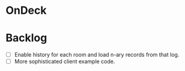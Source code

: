 # OnDeck

# Backlog
- [ ] Enable history for each room and load n-ary records from that log.
- [ ] More sophisticated client example code.
